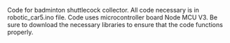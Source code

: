 
Code for badminton shuttlecock collector.
All code necessary is in robotic_car5.ino file.
Code uses microcontroller board Node MCU V3. 
Be sure to download the necessary libraries to ensure that the code functions properly.
